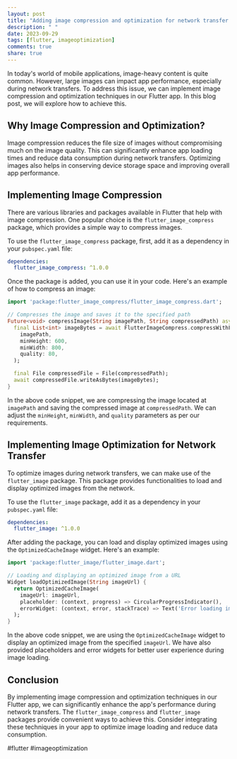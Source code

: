 ```yaml
---
layout: post
title: "Adding image compression and optimization for network transfer in a Flutter app"
description: " "
date: 2023-09-29
tags: [flutter, imageoptimization]
comments: true
share: true
---
```


In today's world of mobile applications, image-heavy content is quite common. However, large images can impact app performance, especially during network transfers. To address this issue, we can implement image compression and optimization techniques in our Flutter app. In this blog post, we will explore how to achieve this.

## Why Image Compression and Optimization?

Image compression reduces the file size of images without compromising much on the image quality. This can significantly enhance app loading times and reduce data consumption during network transfers. Optimizing images also helps in conserving device storage space and improving overall app performance.

## Implementing Image Compression

There are various libraries and packages available in Flutter that help with image compression. One popular choice is the `flutter_image_compress` package, which provides a simple way to compress images.

To use the `flutter_image_compress` package, first, add it as a dependency in your `pubspec.yaml` file:

```yaml
dependencies:
  flutter_image_compress: ^1.0.0
```

Once the package is added, you can use it in your code. Here's an example of how to compress an image:

```dart
import 'package:flutter_image_compress/flutter_image_compress.dart';

// Compresses the image and saves it to the specified path
Future<void> compressImage(String imagePath, String compressedPath) async {
  final List<int> imageBytes = await FlutterImageCompress.compressWithFile(
    imagePath,
    minHeight: 600,
    minWidth: 800,
    quality: 80,
  );

  final File compressedFile = File(compressedPath);
  await compressedFile.writeAsBytes(imageBytes);
}
```

In the above code snippet, we are compressing the image located at `imagePath` and saving the compressed image at `compressedPath`. We can adjust the `minHeight`, `minWidth`, and `quality` parameters as per our requirements.

## Implementing Image Optimization for Network Transfer

To optimize images during network transfers, we can make use of the `flutter_image` package. This package provides functionalities to load and display optimized images from the network.

To use the `flutter_image` package, add it as a dependency in your `pubspec.yaml` file:

```yaml
dependencies:
  flutter_image: ^1.0.0
```

After adding the package, you can load and display optimized images using the `OptimizedCacheImage` widget. Here's an example:

```dart
import 'package:flutter_image/flutter_image.dart';

// Loading and displaying an optimized image from a URL
Widget loadOptimizedImage(String imageUrl) {
  return OptimizedCacheImage(
    imageUrl: imageUrl,
    placeholder: (context, progress) => CircularProgressIndicator(),
    errorWidget: (context, error, stackTrace) => Text('Error loading image'),
  );
}
```

In the above code snippet, we are using the `OptimizedCacheImage` widget to display an optimized image from the specified `imageUrl`. We have also provided placeholders and error widgets for better user experience during image loading.

## Conclusion

By implementing image compression and optimization techniques in our Flutter app, we can significantly enhance the app's performance during network transfers. The `flutter_image_compress` and `flutter_image` packages provide convenient ways to achieve this. Consider integrating these techniques in your app to optimize image loading and reduce data consumption.

#flutter #imageoptimization